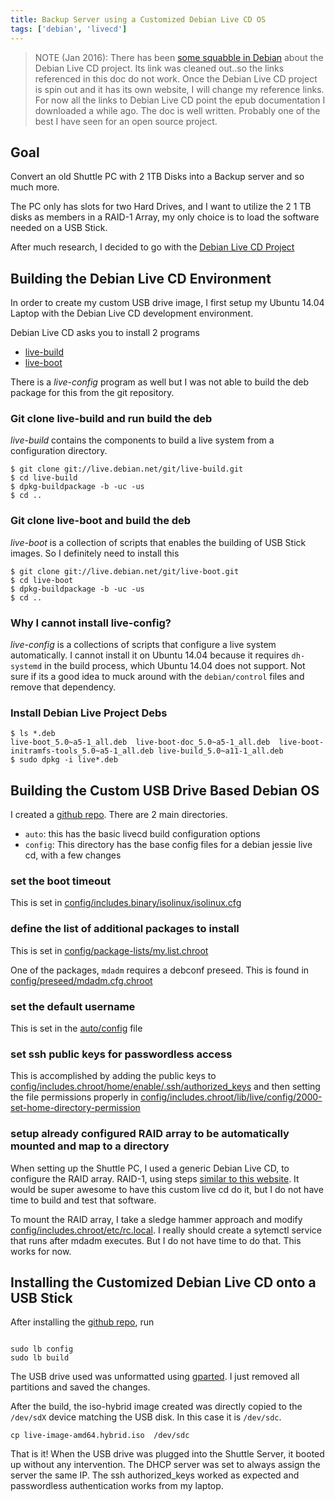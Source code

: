 ```yaml
---
title: Backup Server using a Customized Debian Live CD OS
tags: ['debian', 'livecd']
---
```


> NOTE (Jan 2016): There has been [some squabble in
> Debian](https://lists.debian.org/debian-live/2015/11/msg00053.html) about the Debian Live CD project. Its
> link was cleaned out..so the links referenced in this doc do not work. Once
> the Debian Live CD project is spin out and it has its own website, I will
> change my reference links. For now all the links to Debian Live CD point the epub documentation
> I downloaded a while ago. The doc is well written. Probably one of the best
> I have seen for an open source project.

## Goal
Convert an old Shuttle PC with 2 1TB Disks into a Backup server and so much more.

The PC only has slots for two Hard Drives, and I want to utilize the 2 1 TB disks as members in a RAID-1 Array, my only choice is to load the software needed on a USB Stick.

After much research, I decided to go with the [Debian Live CD
Project](http://linuxsimba.com/vagrantbox/debian_live_manual.epub)

## Building the Debian Live CD Environment

In order to create my custom USB drive image, I first setup my Ubuntu 14.04 Laptop with the Debian Live CD development environment.

Debian Live CD asks you to install 2 programs

 * [live-build](http://linuxsimba.com/vagrantbox/debian_live_manual.epub)
 * [live-boot](http://linuxsimba.com/vagrantbox/debian_live_manual.epub)

There is a *live-config* program as well but I was not able to build the deb package for this from the git repository.

### Git clone live-build and run build the deb

*live-build* contains the components to build a live system from a configuration directory.

```
$ git clone git://live.debian.net/git/live-build.git
$ cd live-build
$ dpkg-buildpackage -b -uc -us
$ cd ..
```

### Git clone live-boot and build the deb
*live-boot* is a collection of scripts that enables the building of USB Stick images. So I definitely need to install this

```
$ git clone git://live.debian.net/git/live-boot.git
$ cd live-boot
$ dpkg-buildpackage -b -uc -us
$ cd ..
```
### Why I cannot install live-config?
*live-config* is a collections of scripts that configure a live system automatically. I cannot install it on Ubuntu 14.04 because it requires ``dh-systemd`` in the build process, which Ubuntu 14.04 does not support. Not sure if its a good idea to muck around with the ``debian/control`` files and remove that dependency.


### Install Debian Live Project Debs

```
$ ls *.deb
live-boot_5.0~a5-1_all.deb  live-boot-doc_5.0~a5-1_all.deb  live-boot-initramfs-tools_5.0~a5-1_all.deb live-build_5.0~a11-1_all.deb
$ sudo dpkg -i live*.deb
```

## Building the Custom USB Drive Based Debian OS

I created a [github repo](http://github.com/linuxsimba/backup_server_live_cd). There are 2 main directories.
* `auto`: this has the basic livecd build configuration options
* `config`: This directory has the base config files for a debian jessie live cd, with a few changes

### set the boot timeout
This is set in  [config/includes.binary/isolinux/isolinux.cfg](https://github.com/linuxsimba/backupserver_debian_livecd/blob/master/config/includes.binary/isolinux/isolinux.cfg)

### define the list of additional packages to install

This is set in [config/package-lists/my.list.chroot](https://github.com/linuxsimba/backupserver_debian_livecd/blob/master/config/package-lists/my.list.chroot)

One of the packages, `mdadm` requires a debconf preseed. This is found in [config/preseed/mdadm.cfg.chroot](https://github.com/linuxsimba/backupserver_debian_livecd/blob/master/config/preseed/mdadm.cfg.chroot)

### set the default  username
This is set in the [auto/config](https://github.com/linuxsimba/backupserver_debian_livecd/blob/master/auto/config) file

### set ssh public keys for passwordless access

This is accomplished by adding the public keys to [config/includes.chroot/home/enable/.ssh/authorized_keys](https://github.com/linuxsimba/backupserver_debian_livecd/tree/master/config/includes.chroot/home/enable/.ssh) and then setting the file permissions properly in [config/includes.chroot/lib/live/config/2000-set-home-directory-permission](https://github.com/linuxsimba/backupserver_debian_livecd/blob/master/config/includes.chroot/lib/live/config/2000-set-home-directory-permission)

### setup already configured RAID array to be automatically mounted and map to a directory
When setting up the Shuttle PC, I used a generic Debian Live CD, to configure the RAID array. RAID-1, using steps [similar to this website](http://www.ducea.com/2009/03/08/mdadm-cheat-sheet/). It would be super awesome to have this custom live cd do it, but I do not have time to build and test that software.

To mount the RAID array, I take a sledge hammer approach and modify [config/includes.chroot/etc/rc.local](https://github.com/linuxsimba/backupserver_debian_livecd/blob/master/config/includes.chroot/etc/rc.local). I really should create a sytemctl service that runs after mdadm executes. But I do not have time to do that. This works for now.

## Installing the Customized Debian Live CD onto a USB Stick

After installing the [github repo](http://github.com/linuxsimba/backup_server_live_cd), run

```

sudo lb config
sudo lb build

```

The USB drive used was unformatted using [gparted](http://gparted.org/). I just removed all partitions and saved the changes.

After the build, the iso-hybrid image created was directly copied to the `/dev/sdX` device matching the USB disk. In this case it is `/dev/sdc`.

```
cp live-image-amd64.hybrid.iso  /dev/sdc
```

That is it! When the USB drive was plugged into the Shuttle Server, it booted up without any intervention. The DHCP server was set to always assign the server the same IP.
The ssh authorized_keys worked as expected and passwordless authentication works from my laptop.
